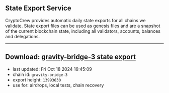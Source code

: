 ## State Export Service
CryptoCrew provides automatic daily state exports for all chains we validate. State export files can be used as genesis files and are a snapshot of the current blockchain state, including all validators, accounts, balances and delegations.

---
**Download: [gravity-bridge-3 state export](https://dl-eu2.ccvalidators.com/SERVICE/gravitybridge/gravity-bridge-3_export_13993630.json)**
---

- last updated: Fri Oct 18 2024 16:45:09
- chain id: `gravity-bridge-3`
- export height: `13993630`
- use for: airdrops, local tests, chain recovery
